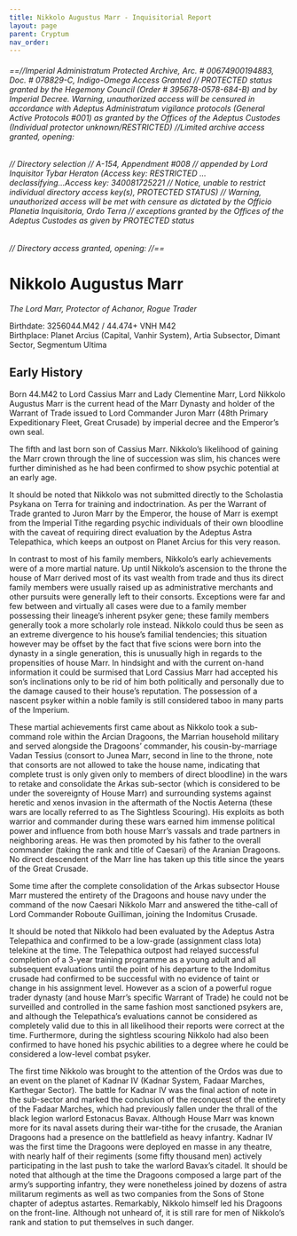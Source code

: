 ```yaml
---
title: Nikkolo Augustus Marr - Inquisitorial Report
layout: page
parent: Cryptum
nav_order: 
---
```

###### ==//Imperial Administratum Protected Archive, Arc. # 00674900194883, Doc. # 078829-C, Indigo-Omega Access Granted // PROTECTED status granted by the Hegemony Council (Order # 395678-0578-684-B) and by Imperial Decree. Warning, unauthorized access will be censured in accordance with Adeptus Administratum vigilance protocols (General Active Protocols #001) as granted by the Offices of the Adeptus Custodes (Individual protector unknown/RESTRICTED) //Limited archive access granted, opening:

###### // Directory selection // A-154, Appendment #008 // appended by Lord Inquisitor Tybar Heraton (Access key: RESTRICTED …declassifying...Access key: 340081725221 // Notice, unable to restrict individual directory access key(s), PROTECTED STATUS) // Warning, unauthorized access will be met with censure as dictated by the Officio Planetia Inquisitoria, Ordo Terra // exceptions granted by the Offices of the Adeptus Custodes as given by PROTECTED status

###### // Directory access granted, opening: //==  

# Nikkolo Augustus Marr
*The Lord Marr, Protector of Achanor, Rogue Trader*

Birthdate: 3256044.M42 / 44.474+ VNH M42  
Birthplace: Planet Arcius (Capital, Vanhir System), Artia Subsector, Dimant Sector, Segmentum Ultima

## Early History
Born 44.M42 to Lord Cassius Marr and Lady Clementine Marr, Lord Nikkolo Augustus Marr is the current head of the Marr Dynasty and holder of the Warrant of Trade issued to Lord Commander Juron Marr (48th Primary Expeditionary Fleet, Great Crusade) by imperial decree and the Emperor’s own seal.

The fifth and last born son of Cassius Marr. Nikkolo’s likelihood of gaining the Marr crown through the line of succession was slim, his chances were further diminished as he had been confirmed to show psychic potential at an early age.

It should be noted that Nikkolo was not submitted directly to the Scholastia Psykana on Terra for training and indoctrination. As per the Warrant of Trade granted to Juron Marr by the Emperor, the house of Marr is exempt from the Imperial Tithe regarding psychic individuals of their own bloodline with the caveat of requiring direct evaluation by the Adeptus Astra Telepathica, which keeps an outpost on Planet Arcius for this very reason.

In contrast to most of his family members, Nikkolo’s early achievements were of a more martial nature. Up until Nikkolo’s ascension to the throne the house of Marr derived most of its vast wealth from trade and thus its direct family members were usually raised up as administrative merchants and other pursuits were generally left to their consorts. Exceptions were far and few between and virtually all cases were due to a family member possessing their lineage’s inherent psyker gene; these family members generally took a more scholarly role instead. Nikkolo could thus be seen as an extreme divergence to his house’s familial tendencies; this situation however may be offset by the fact that five scions were born into the dynasty in a single generation, this is unusually high in regards to the propensities of house Marr. In hindsight and with the current on-hand information it could be surmised that Lord Cassius Marr had accepted his son’s inclinations only to be rid of him both politically and personally due to the damage caused to their house’s reputation. The possession of a nascent psyker within a noble family is still considered taboo in many parts of the Imperium.

These martial achievements first came about as Nikkolo took a sub-command role within the Arcian Dragoons, the Marrian household military and served alongside the Dragoons’ commander, his cousin-by-marriage Vadan Tessius (consort to Junea Marr, second in line to the throne, note that consorts are not allowed to take the house name, indicating that complete trust is only given only to members of direct bloodline) in the wars to retake and consolidate the Arkas sub-sector (which is considered to be under the sovereignty of House Marr) and surrounding systems against heretic and xenos invasion in the aftermath of the Noctis Aeterna (these wars are locally referred to as The Sightless Scouring). His exploits as both warrior and commander during these wars earned him immense political power and influence from both house Marr’s vassals and trade partners in neighboring areas. He was then promoted by his father to the overall commander (taking the rank and title of Caesari) of the Aranian Dragoons. No direct descendent of the Marr line has taken up this title since the years of the Great Crusade.

Some time after the complete consolidation of the Arkas subsector House Marr mustered the entirety of the Dragoons and house navy under the command of the now Caesari Nikkolo Marr and answered the tithe-call of Lord Commander Roboute Guilliman, joining the Indomitus Crusade.

It should be noted that Nikkolo had been evaluated by the Adeptus Astra Telepathica and confirmed to be a low-grade (assignment class Iota) telekine at the time. The Telepathica outpost had relayed successful completion of a 3-year training programme as a young adult and all subsequent evaluations until the point of his departure to the Indomitus crusade had confirmed to be successful with no evidence of taint or change in his assignment level. However as a scion of a powerful rogue trader dynasty (and house Marr’s specific Warrant of Trade) he could not be surveilled and controlled in the same fashion most sanctioned psykers are, and although the Telepathica’s evaluations cannot be considered as completely valid due to this in all likelihood their reports were correct at the time. Furthermore, during the sightless scouring Nikkolo had also been confirmed to have honed his psychic abilities to a degree where he could be considered a low-level combat psyker.

The first time Nikkolo was brought to the attention of the Ordos was due to an event on the planet of Kadnar IV (Kadnar System, Fadaar Marches, Karthegar Sector). The battle for Kadnar IV was the final action of note in the sub-sector and marked the conclusion of the reconquest of the entirety of the Fadaar Marches, which had previously fallen under the thrall of the black legion warlord Estonacus Bavax. Although House Marr was known more for its naval assets during their war-tithe for the crusade, the Aranian Dragoons had a presence on the battlefield as heavy infantry. Kadnar IV was the first time the Dragoons were deployed en masse in any theatre, with nearly half of their regiments (some fifty thousand men) actively participating in the last push to take the warlord Bavax’s citadel. It should be noted that although at the time the Dragoons composed a large part of the army’s supporting infantry, they were nonetheless joined by dozens of astra militarum regiments as well as two companies from the Sons of Stone chapter of adeptus astartes. Remarkably, Nikkolo himself led his Dragoons on the front-line. Although not unheard of, it is still rare for men of Nikkolo’s rank and station to put themselves in such danger.


